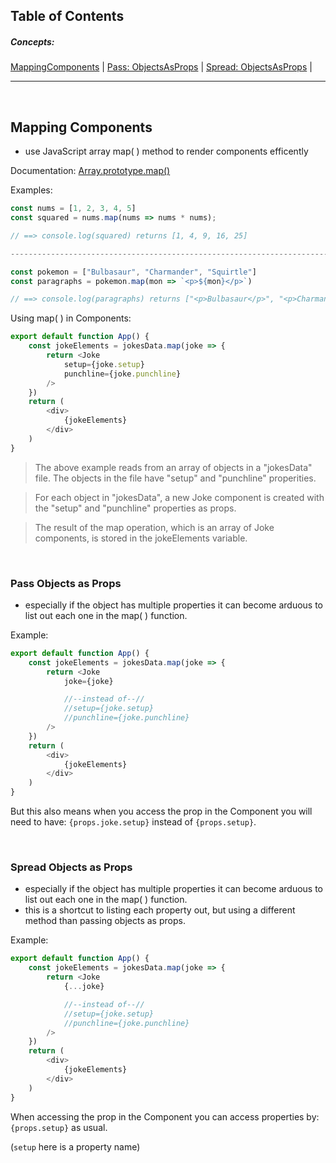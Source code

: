 ## Table of Contents

<h5>Concepts:</h5> 

[MappingComponents](#MappingComponents)  |   [Pass: ObjectsAsProps](#pass-objects-as-props)   |   [Spread: ObjectsAsProps](#spread-objects-as-props)   |   


<hr>
<br>

## Mapping Components
- use JavaScript array map( ) method to render components efficently 

Documentation: [Array.prototype.map()](https://developer.mozilla.org/en-US/docs/Web/JavaScript/Reference/Global_Objects/Array/map)

Examples:
```javascript
const nums = [1, 2, 3, 4, 5]
const squared = nums.map(nums => nums * nums);

// ==> console.log(squared) returns [1, 4, 9, 16, 25]

-----------------------------------------------------------------------------------------------

const pokemon = ["Bulbasaur", "Charmander", "Squirtle"]
const paragraphs = pokemon.map(mon => `<p>${mon}</p>`)

// ==> console.log(paragraphs) returns ["<p>Bulbasaur</p>", "<p>Charmander</p>", "<p>Squirtle</p>"]
```

Using map( ) in Components:
```javascript
export default function App() {
    const jokeElements = jokesData.map(joke => {
        return <Joke
            setup={joke.setup}
            punchline={joke.punchline}
        />
    })
    return (
        <div>
            {jokeElements}
        </div>
    )
}
```
> The above example reads from an array of objects in a "jokesData" file. The objects in the file have "setup" and "punchline" properities. 

> For each object in "jokesData", a new Joke component is created with the "setup" and "punchline" properties as props.

> The result of the map operation, which is an array of Joke components, is stored in the jokeElements variable.

<br>

### Pass Objects as Props
- especially if the object has multiple properties it can become arduous to list out each one in the map( ) function.
  
Example:
```javascript
export default function App() {
    const jokeElements = jokesData.map(joke => {
        return <Joke
            joke={joke}

            //--instead of--//
            //setup={joke.setup}
            //punchline={joke.punchline}
        />
    })
    return (
        <div>
            {jokeElements}
        </div>
    )
}
```
But this also means when you access the prop in the Component you will need to have: `{props.joke.setup}` instead of `{props.setup}`. 

<br>

### Spread Objects as Props
- especially if the object has multiple properties it can become arduous to list out each one in the map( ) function.
- this is a shortcut to listing each property out, but using a different method than passing objects as props.
  
Example:
```javascript
export default function App() {
    const jokeElements = jokesData.map(joke => {
        return <Joke
            {...joke}

            //--instead of--//
            //setup={joke.setup}
            //punchline={joke.punchline}
        />
    })
    return (
        <div>
            {jokeElements}
        </div>
    )
}
```
When accessing the prop in the Component you can access properties by: `{props.setup}` as usual. 

(`setup` here is a property name)

